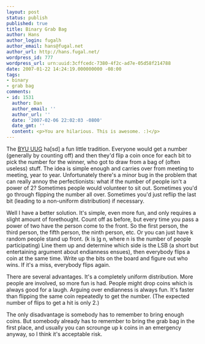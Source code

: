 ```yaml
---
layout: post
status: publish
published: true
title: Binary Grab Bag
author: Hans
author_login: fugalh
author_email: hans@fugal.net
author_url: http://hans.fugal.net/
wordpress_id: 777
wordpress_url: urn:uuid:3cffcedc-7380-4f2c-ad7e-05d58f214788
date: 2007-01-22 14:24:19.000000000 -08:00
tags:
- binary
- grab bag
comments:
- id: 1531
  author: Dan
  author_email: ''
  author_url: ''
  date: '2007-02-06 22:02:03 -0800'
  date_gmt: ''
  content: <p>You are hilarious. This is awesome. :)</p>
---
```

<p>The <a href="http://uug.byu.edu/">BYU UUG</a> ha[sd] a fun little tradition. Everyone would get a number (generally by counting off) and then they'd flip a coin once for each bit to pick the number for the winner, who got to draw from a bag of (often useless) stuff. The idea is simple enough and carries over from meeting to meeting, year to year. Unfortunately there's a minor bug in the problem that can really annoy the perfectionists: what if the number of people isn't a power of 2? Sometimes people would volunteer to sit out. Sometimes you'd go through flipping the number all over. Sometimes you'd just reflip the last bit (leading to a non-uniform distribution) if necessary. </p>

<p>Well I have a better solution. It's simple, even more fun, and only requires a slight amount of forethought. Count off as before, but every time you pass a power of two have the person come to the front. So the first person, the third person, the fifth person, the ninth person, etc. Or you can just have k random people stand up front. (k is <acronym title="ceiling of log base 2">lg</acronym> n, where n is the number of people participating) Line them up and determine which side is the LSB (a short but entertaining argument about endianness ensues), then everybody flips a coin at the same time. Write up the bits on the board and figure out who wins. If it's a miss, everybody flips again. </p>

<p>There are several advantages. It's a completely uniform distribution. More people are involved, so more fun is had. People might drop coins which is always good for a laugh. Arguing over endianness is always fun. It's faster than flipping the same coin repeatedly to get the number. (The expected number of flips to get a hit is only 2.)</p>

<p>The only disadvantage is somebody has to remember to bring enough coins. But somebody already has to remember to bring the grab bag in the first place, and usually you can scrounge up k coins in an emergency anyway, so I think it's acceptable risk.</p>
